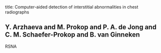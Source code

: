 title: Computer-aided detection of interstitial abnormalities in chest radiographs

## Y. Arzhaeva and M. Prokop and P. A. de Jong and C. M. Schaefer-Prokop and B. van Ginneken
RSNA

